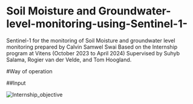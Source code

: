# Soil Moisture and Groundwater-level-monitoring-using-Sentinel-1-

Sentinel-1 for the monitoring of Soil Moisture and groundwater level monitoring prepared by Calvin Samwel Swai Based on the Internship program at Vitens (October 2023 to April 2024) Supervised by Suhyb Salama, Rogier van der Velde, and Tom Hoogland.

#Way of operation

##Input

![Internship_objective](https://github.com/user-attachments/assets/9e875fbe-d9ff-4454-b265-b103109308ba)

